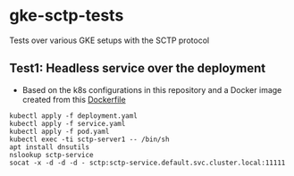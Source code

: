 # gke-sctp-tests
Tests over various GKE setups with the SCTP protocol

## Test1: Headless service over the deployment
- Based on the k8s configurations in this repository and a Docker image created from this [Dockerfile](https://github.com/hshinde/socatdocker/blob/master/Dockerfile)

```gcloud container clusters create alpha-headless --enable-kubernetes-alpha --zone  us-central1-c --no-enable-autoupgrade --enable-network-policy --image-type=ubuntu
kubectl apply -f deployment.yaml
kubectl apply -f service.yaml
kubectl apply -f pod.yaml
kubectl exec -ti sctp-server1 -- /bin/sh
apt install dnsutils
nslookup sctp-service
socat -x -d -d -d - sctp:sctp-service.default.svc.cluster.local:11111
```

